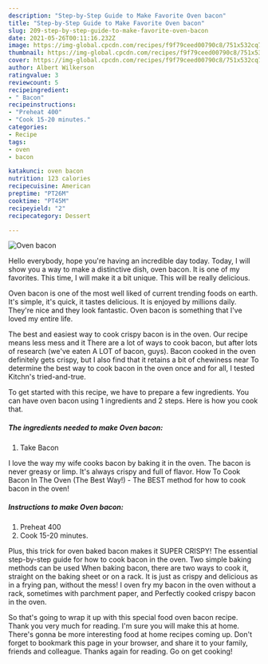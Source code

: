 ```yaml
---
description: "Step-by-Step Guide to Make Favorite Oven bacon"
title: "Step-by-Step Guide to Make Favorite Oven bacon"
slug: 209-step-by-step-guide-to-make-favorite-oven-bacon
date: 2021-05-26T00:11:16.232Z
image: https://img-global.cpcdn.com/recipes/f9f79ceed00790c8/751x532cq70/oven-bacon-recipe-main-photo.jpg
thumbnail: https://img-global.cpcdn.com/recipes/f9f79ceed00790c8/751x532cq70/oven-bacon-recipe-main-photo.jpg
cover: https://img-global.cpcdn.com/recipes/f9f79ceed00790c8/751x532cq70/oven-bacon-recipe-main-photo.jpg
author: Albert Wilkerson
ratingvalue: 3
reviewcount: 5
recipeingredient:
- " Bacon"
recipeinstructions:
- "Preheat 400"
- "Cook 15-20 minutes."
categories:
- Recipe
tags:
- oven
- bacon

katakunci: oven bacon 
nutrition: 123 calories
recipecuisine: American
preptime: "PT26M"
cooktime: "PT45M"
recipeyield: "2"
recipecategory: Dessert

---
```



![Oven bacon](https://img-global.cpcdn.com/recipes/f9f79ceed00790c8/751x532cq70/oven-bacon-recipe-main-photo.jpg)

Hello everybody, hope you're having an incredible day today. Today, I will show you a way to make a distinctive dish, oven bacon. It is one of my favorites. This time, I will make it a bit unique. This will be really delicious.

Oven bacon is one of the most well liked of current trending foods on earth. It's simple, it's quick, it tastes delicious. It is enjoyed by millions daily. They're nice and they look fantastic. Oven bacon is something that I've loved my entire life.

The best and easiest way to cook crispy bacon is in the oven. Our recipe means less mess and it There are a lot of ways to cook bacon, but after lots of research (we&#39;ve eaten A LOT of bacon, guys). Bacon cooked in the oven definitely gets crispy, but I also find that it retains a bit of chewiness near To determine the best way to cook bacon in the oven once and for all, I tested Kitchn&#39;s tried-and-true.


To get started with this recipe, we have to prepare a few ingredients. You can have oven bacon using 1 ingredients and 2 steps. Here is how you cook that.

<!--inarticleads1-->

##### The ingredients needed to make Oven bacon:

1. Take  Bacon


I love the way my wife cooks bacon by baking it in the oven. The bacon is never greasy or limp. It&#39;s always crispy and full of flavor. How To Cook Bacon In The Oven (The Best Way!) - The BEST method for how to cook bacon in the oven! 

<!--inarticleads2-->

##### Instructions to make Oven bacon:

1. Preheat 400
1. Cook 15-20 minutes.


Plus, this trick for oven baked bacon makes it SUPER CRISPY! The essential step-by-step guide for how to cook bacon in the oven. Two simple baking methods can be used When baking bacon, there are two ways to cook it, straight on the baking sheet or on a rack. It is just as crispy and delicious as in a frying pan, without the mess! I oven fry my bacon in the oven without a rack, sometimes with parchment paper, and Perfectly cooked crispy bacon in the oven. 

So that's going to wrap it up with this special food oven bacon recipe. Thank you very much for reading. I'm sure you will make this at home. There's gonna be more interesting food at home recipes coming up. Don't forget to bookmark this page in your browser, and share it to your family, friends and colleague. Thanks again for reading. Go on get cooking!
